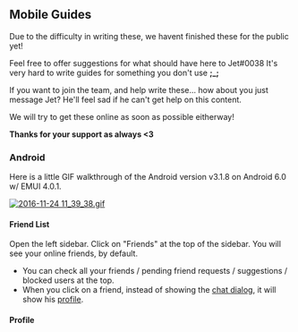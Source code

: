 ## Mobile Guides

Due to the difficulty in writing these, we havent finished these for the public yet!

Feel free to offer suggestions for what should have here to Jet#0038
It's very hard to write guides for something you don't use **;_;**

If you want to join the team, and help write these... how about you just message Jet? He'll feel sad if he can't get help on this content.

We will try to get these online as soon as possible eitherway!

**Thanks for your support as always <3**

### Android

Here is a little GIF walkthrough of the Android version v3.1.8 on Android 6.0 w/ EMUI 4.0.1.

[![2016-11-24 11_39_38.gif](https://s12.postimg.org/e6tw32ail/2016_11_24_11_39_38.gif)](https://postimg.org/image/bcqqpm8c9/)

#### Friend List
Open the left sidebar. Click on "Friends" at the top of the sidebar. You will see your online friends, by default.

* You can check all your friends / pending friend requests / suggestions / blocked users at the top.
* When you click on a friend, instead of showing the [chat dialog](#chat-dialog), it will show his [profile](#profile).

#### Profile
